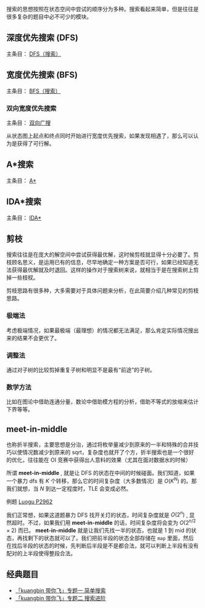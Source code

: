 搜索的思想按照在状态空间中尝试的顺序分为多种。搜索看起来简单，但是往往是很多复杂的题目中必不可少的模块。

## 深度优先搜索 (DFS)

主条目： [DFS（搜索）](./dfs.md) 

## 宽度优先搜索 (BFS)

主条目： [BFS（搜索）](./bfs.md) 

### 双向宽度优先搜索

主条目： [双向广搜](./bidirectional.md) 

从状态图上起点和终点同时开始进行宽度优先搜索，如果发现相遇了，那么可以认为是获得了可行解。

## A\*搜索

主条目： [A\*](./astar.md) 

## IDA\*搜索

主条目： [IDA\*](./idastar.md) 

## 剪枝

搜索往往是在庞大的解空间中尝试获得最优解，这时候剪枝就显得十分必要了。剪枝顾名思义，是运用已有的信息，尽早地确定一种方案是否可行，如果已经知道无法获得最优解就及时退回。这样的操作对于搜索树来说，就相当于是在搜索树上剪掉一些枝杈。

剪枝思路有很多种，大多需要对于具体问题来分析，在此简要介绍几种常见的剪枝思路。

### 极端法

考虑极端情况，如果最极端（最理想）的情况都无法满足，那么肯定实际情况搜出来的结果不会更优了。

### 调整法

通过对子树的比较剪掉重复子树和明显不是最有“前途”的子树。

### 数学方法

比如在图论中借助连通分量，数论中借助模方程的分析，借助不等式的放缩来估计下界等等。

## meet-in-middle

也称折半搜索，主要思想是分治，通过将枚举量减少到原来的一半和特殊的合并技巧以使情况数减少到原来的 sqrt，复杂度也就开了个方，折半搜索也是一个很好的优化，往往能在 OI 竞赛中获得出人意料的效果（尤其在面对数据水的时候）

所谓 **meet-in-middle** , 就是让 DFS 的状态在中间的时候碰面。我们知道，如果一个暴力 dfs 有 $K$ 个转移，那么它的时间复杂度（大多数情况）是 $O(K^N)$ 的。那我们就想，当 $N$ 到达一定程度时，TLE 会变成必然。

例题 [Luogu P2962](https://www.luogu.org/problemnew/show/P2962) 

我们正常想，如果这道题暴力 DFS 找开关灯的状态，时间复杂度就是 $O(2^{n})$ , 显然超时。不过，如果我们用 **meet-in-middle** 的话，时间复杂度将会变为 $O(2^{n/2} \times 2)$ 而已。 **meet-in-middle** 就是让我们先找一半的状态，也就是 $1$ 到 $\mathrm{mid}$ 的状态，再找剩下的状态就可以了。我们把前半段的状态全部存储在 `map` 里面，然后在找后半段的状态的时候，先判断后半段是不是都合法，就可以判断上半段有没有配对的上半段使得整段合法。

## 经典题目

-    [「kuangbin 带你飞」专题一 简单搜索](https://vjudge.net/contest/65959) 
-    [「kuangbin 带你飞」专题二 搜索进阶](https://vjudge.net/contest/65997) 
